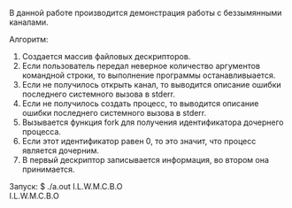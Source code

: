 В данной работе производится демонстрация работы с беззымянными каналами.

Алгоритм:
1. Создается массив файловых дескрипторов. 
2. Если пользователь передал неверное количество аргументов командной строки, то выполнение программы останавливыается.
3. Если не получилось открыть канал, то выводится описание ошибки последнего системного вызова в stderr.
4. Если не получилось создать процесс, то выводится описание ошибки последнего системного вызова в stderr.
5. Вызывается функция fork для получения идентификатора дочернего процесса.
6. Если этот идентификатор равен 0, то это значит, что процесс является дочерним.
7. В первый дескриптор записывается информация, во втором она принимается.

Запуск:
$ ./a.out I.L.W.M.C.B.O  
I.L.W.M.C.B.O
